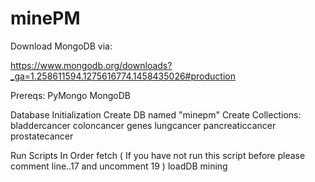 # minePM


Download MongoDB via:

https://www.mongodb.org/downloads?_ga=1.258611594.1275616774.1458435026#production

Prereqs:
PyMongo
MongoDB

Database Initialization
Create DB named "minepm"
Create Collections:
    bladdercancer
    coloncancer
    genes
    lungcancer
    pancreaticcancer
    prostatecancer
    

Run Scripts In Order
fetch ( If you have not run this script before please comment line..17 and uncomment 19 )
loadDB
mining
  
